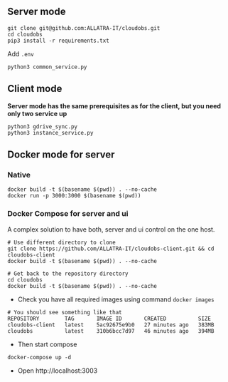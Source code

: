 ## Server mode
```
git clone git@github.com:ALLATRA-IT/cloudobs.git
cd cloudobs
pip3 install -r requirements.txt
```
Add `.env`
```
python3 common_service.py
```

## Client mode
**Server mode has the same prerequisites as for the client, but you need only two service up**
```
python3 gdrive_sync.py
python3 instance_service.py
```

## Docker mode for server
### Native
```
docker build -t $(basename $(pwd)) . --no-cache
docker run -p 3000:3000 $(basename $(pwd))
```

### Docker Compose for server and ui
A complex solution to have both, server and ui control on the one host.

```
# Use different directory to clone
git clone https://github.com/ALLATRA-IT/cloudobs-client.git && cd cloudobs-client
docker build -t $(basename $(pwd)) . --no-cache
```
```
# Get back to the repository directory
cd cloudobs
docker build -t $(basename $(pwd)) . --no-cache
```

* Check you have all required images using command `docker images`
```
# You should see something like that
REPOSITORY        TAG       IMAGE ID       CREATED          SIZE
cloudobs-client   latest    5ac92675e9b0   27 minutes ago   383MB
cloudobs          latest    310b6bcc7d97   46 minutes ago   394MB
```

* Then start compose
```
docker-compose up -d
```
* Open http://localhost:3003

